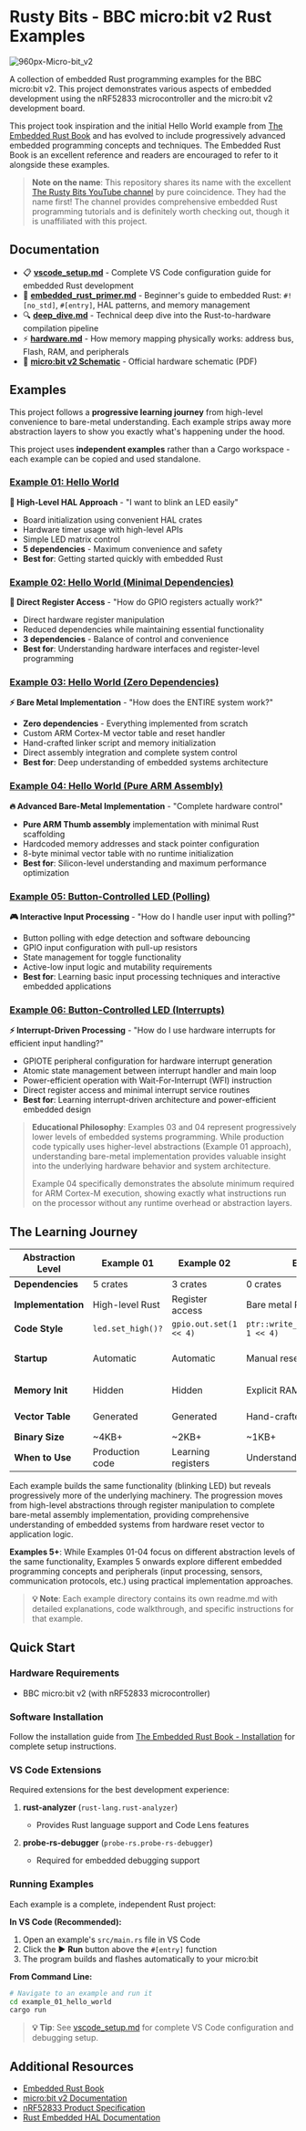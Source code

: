 # Rusty Bits - BBC micro:bit v2 Rust Examples

![960px-Micro-bit_v2](https://github.com/user-attachments/assets/ce0fe5b0-dc15-4ad8-a31c-e2cbbe288afc)

A collection of embedded Rust programming examples for the BBC micro:bit v2. This project demonstrates various aspects of embedded development using the nRF52833 microcontroller and the micro:bit v2 development board.

This project took inspiration and the initial Hello World example from [The Embedded Rust Book](https://docs.rust-embedded.org/book/) and has evolved to include progressively advanced embedded programming concepts and techniques. The Embedded Rust Book is an excellent reference and readers are encouraged to refer to it alongside these examples.

> **Note on the name**: This repository shares its name with the excellent [The Rusty Bits YouTube channel](https://www.youtube.com/@therustybits/videos) by pure coincidence. They had the name first! The channel provides comprehensive embedded Rust programming tutorials and is definitely worth checking out, though it is unaffiliated with this project.

## Documentation

- 📋 **[vscode_setup.md](vscode_setup.md)** - Complete VS Code configuration guide for embedded Rust development
- 🦀 **[embedded_rust_primer.md](embedded_rust_primer.md)** - Beginner's guide to embedded Rust: `#![no_std]`, `#[entry]`, HAL patterns, and memory management
- 🔍 **[deep_dive.md](deep_dive.md)** - Technical deep dive into the Rust-to-hardware compilation pipeline
- ⚡ **[hardware.md](hardware.md)** - How memory mapping physically works: address bus, Flash, RAM, and peripherals
- 📄 **[micro:bit v2 Schematic](doc/MicroBit_V2.2.1_nRF52820%20schematic.PDF)** - Official hardware schematic (PDF)

## Examples

This project follows a **progressive learning journey** from high-level convenience to bare-metal understanding. Each example strips away more abstraction layers to show you exactly what's happening under the hood.

This project uses **independent examples** rather than a Cargo workspace - each example can be copied and used standalone.

### [Example 01: Hello World](example_01_hello_world/)
**🎯 High-Level HAL Approach** - "I want to blink an LED easily"
- Board initialization using convenient HAL crates
- Hardware timer usage with high-level APIs
- Simple LED matrix control
- **5 dependencies** - Maximum convenience and safety
- **Best for**: Getting started quickly with embedded Rust

### [Example 02: Hello World (Minimal Dependencies)](example_02_hello_world_minimal_dependencies/)
**🔧 Direct Register Access** - "How do GPIO registers actually work?"
- Direct hardware register manipulation
- Reduced dependencies while maintaining essential functionality
- **3 dependencies** - Balance of control and convenience
- **Best for**: Understanding hardware interfaces and register-level programming

### [Example 03: Hello World (Zero Dependencies)](example_03_hello_world_no_dependencies/)
**⚡ Bare Metal Implementation** - "How does the ENTIRE system work?"
- **Zero dependencies** - Everything implemented from scratch
- Custom ARM Cortex-M vector table and reset handler
- Hand-crafted linker script and memory initialization
- Direct assembly integration and complete system control
- **Best for**: Deep understanding of embedded systems architecture

### [Example 04: Hello World (Pure ARM Assembly)](example_03_hello_world_asm/)
**🔥 Advanced Bare-Metal Implementation** - "Complete hardware control"
- **Pure ARM Thumb assembly** implementation with minimal Rust scaffolding
- Hardcoded memory addresses and stack pointer configuration
- 8-byte minimal vector table with no runtime initialization
- **Best for**: Silicon-level understanding and maximum performance optimization

### [Example 05: Button-Controlled LED (Polling)](example_05_buttons_polled/)
**🎮 Interactive Input Processing** - "How do I handle user input with polling?"
- Button polling with edge detection and software debouncing
- GPIO input configuration with pull-up resistors
- State management for toggle functionality
- Active-low input logic and mutability requirements
- **Best for**: Learning basic input processing techniques and interactive embedded applications

### [Example 06: Button-Controlled LED (Interrupts)](example_06_buttons_interrupts/)
**⚡ Interrupt-Driven Processing** - "How do I use hardware interrupts for efficient input handling?"
- GPIOTE peripheral configuration for hardware interrupt generation
- Atomic state management between interrupt handler and main loop
- Power-efficient operation with Wait-For-Interrupt (WFI) instruction
- Direct register access and minimal interrupt service routines
- **Best for**: Learning interrupt-driven architecture and power-efficient embedded design

> **Educational Philosophy**: Examples 03 and 04 represent progressively lower levels of embedded systems programming. While production code typically uses higher-level abstractions (Example 01 approach), understanding bare-metal implementation provides valuable insight into the underlying hardware behavior and system architecture.
>
> Example 04 specifically demonstrates the absolute minimum required for ARM Cortex-M execution, showing exactly what instructions run on the processor without any runtime overhead or abstraction layers.

## The Learning Journey

| Abstraction Level | Example 01 | Example 02 | Example 03 | Example 04 |
|-------------------|------------|------------|------------|------------|
| **Dependencies** | 5 crates | 3 crates | 0 crates | **0 crates** |
| **Implementation** | High-level Rust | Register access | Bare metal Rust | **99% Assembly** |
| **Code Style** | `led.set_high()?` | `gpio.out.set(1 << 4)` | `ptr::write_volatile(0x50000508, 1 << 4)` | **`str r1, [r0]`** |
| **Startup** | Automatic | Automatic | Manual reset handler | **Assembly reset handler** |
| **Memory Init** | Hidden | Hidden | Explicit RAM setup | **No initialization** |
| **Vector Table** | Generated | Generated | Hand-crafted | **8-byte minimal** |
| **Binary Size** | ~4KB+ | ~2KB+ | ~1KB+ | **~100 bytes** |
| **When to Use** | Production code | Learning registers | Understanding systems | **Performance optimization** |

Each example builds the same functionality (blinking LED) but reveals progressively more of the underlying machinery. The progression moves from high-level abstractions through register manipulation to complete bare-metal assembly implementation, providing comprehensive understanding of embedded systems from hardware reset vector to application logic.

**Examples 5+**: While Examples 01-04 focus on different abstraction levels of the same functionality, Examples 5 onwards explore different embedded programming concepts and peripherals (input processing, sensors, communication protocols, etc.) using practical implementation approaches.

> **💡 Note**: Each example directory contains its own readme.md with detailed explanations, code walkthrough, and specific instructions for that example.

## Quick Start

### Hardware Requirements
- BBC micro:bit v2 (with nRF52833 microcontroller)

### Software Installation
Follow the installation guide from [The Embedded Rust Book - Installation](https://docs.rust-embedded.org/book/intro/install.html) for complete setup instructions.

### VS Code Extensions
Required extensions for the best development experience:

1. **rust-analyzer** (`rust-lang.rust-analyzer`)
   - Provides Rust language support and Code Lens features

2. **probe-rs-debugger** (`probe-rs.probe-rs-debugger`)  
   - Required for embedded debugging support

### Running Examples
Each example is a complete, independent Rust project:

**In VS Code (Recommended):**
1. Open an example's `src/main.rs` file in VS Code
2. Click the ▶️ **Run** button above the `#[entry]` function
3. The program builds and flashes automatically to your micro:bit

**From Command Line:**
```bash
# Navigate to an example and run it
cd example_01_hello_world
cargo run
```

> **💡 Tip**: See [vscode_setup.md](vscode_setup.md) for complete VS Code configuration and debugging setup.

## Additional Resources

- [Embedded Rust Book](https://docs.rust-embedded.org/book/)
- [micro:bit v2 Documentation](https://tech.microbit.org/hardware/)
- [nRF52833 Product Specification](https://infocenter.nordicsemi.com/topic/ps_nrf52833/keyfeatures_html5.html)
- [Rust Embedded HAL Documentation](https://docs.rs/embedded-hal/)
